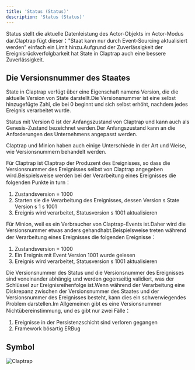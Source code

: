 ```yaml
---
title: 'Status (Status)'
description: 'Status (Status)'
---
```


Status stellt die aktuelle Datenleistung des Actor-Objekts im Actor-Modus dar.Claptrap fügt dieser："Staat kann nur durch Event-Sourcing aktualisiert werden" einfach ein Limit hinzu.Aufgrund der Zuverlässigkeit der Ereignisrückverfolgbarkeit hat State in Claptrap auch eine bessere Zuverlässigkeit.

## Die Versionsnummer des Staates

State in Claptrap verfügt über eine Eigenschaft namens Version, die die aktuelle Version von State darstellt.Die Versionsnummer ist eine selbst hinzugefügte Zahl, die bei 0 beginnt und sich selbst erhöht, nachdem jedes Ereignis verarbeitet wurde.

Status mit Version 0 ist der Anfangszustand von Claptrap und kann auch als Genesis-Zustand bezeichnet werden.Der Anfangszustand kann an die Anforderungen des Unternehmens angepasst werden.

Claptrap und Minion haben auch einige Unterschiede in der Art und Weise, wie Versionsnummern behandelt werden.

Für Claptrap ist Claptrap der Produzent des Ereignisses, so dass die Versionsnummer des Ereignisses selbst von Claptrap angegeben wird.Beispielsweise werden bei der Verarbeitung eines Ereignisses die folgenden Punkte in turn：

1. Zustandsversion = 1000
2. Starten sie die Verarbeitung des Ereignisses, dessen Version s State Version s 1 s 1001
3. Ereignis wird verarbeitet, Statusversion s 1001 aktualisieren

Für Minion, weil es ein Verbraucher von Claptrap-Events ist.Daher wird die Versionsnummer etwas anders gehandhabt.Beispielsweise treten während der Verarbeitung eines Ereignisses die folgenden Ereignisse：

1. Zustandsversion = 1000
2. Ein Ereignis mit Event Version 1001 wurde gelesen
3. Ereignis wird verarbeitet, Statusversion s 1001 aktualisieren

Die Versionsnummer des Status und die Versionsnummer des Ereignisses sind voneinander abhängig und werden gegenseitig validiert, was der Schlüssel zur Ereignisreihenfolge ist.Wenn während der Verarbeitung eine Diskrepanz zwischen der Versionsnummer des Staates und der Versionsnummer des Ereignisses besteht, kann dies ein schwerwiegendes Problem darstellen.Im Allgemeinen gibt es eine Versionsnummer Nichtübereinstimmung, und es gibt nur zwei Fälle：

1. Ereignisse in der Persistenzschicht sind verloren gegangen
2. Framework bösartig ERBug

## Symbol

![Claptrap](/images/claptrap_icons/state.svg)
